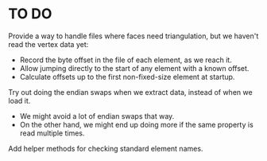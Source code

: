 TO DO
=====

Provide a way to handle files where faces need triangulation, but we haven't
read the vertex data yet:
* Record the byte offset in the file of each element, as we reach it.
* Allow jumping directly to the start of any element with a known offset.
* Calculate offsets up to the first non-fixed-size element at startup.

Try out doing the endian swaps when we extract data, instead of when we load
it.
* We might avoid a lot of endian swaps that way.
* On the other hand, we might end up doing more if the same property is read 
  multiple times.

Add helper methods for checking standard element names.
